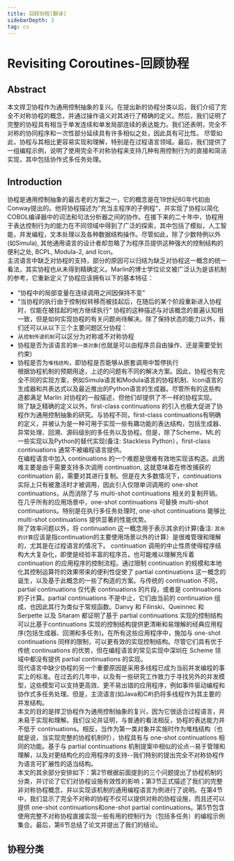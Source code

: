 ```yaml
---
title: 回顾协程[翻译]
sidebarDepth: 3
tag: cs
---
```

# Revisiting Coroutines-回顾协程
## Abstract
本文捍卫协程作为通用控制抽象的复兴。在提出新的协程分类以后，我们介绍了完全不对称协程的概念，并通过操作语义对其进行了精确的定义。然后，我们证明了完整的协程具有相当于单发连续和单发局部连续的表达能力。我们还表明，完全不对称的协同程序和一次性部分延续具有许多相似之处，因此具有可比性。 尽管如此，协程与其相比更容易实现和理解，特别是在过程语言领域。最后，我们提供了一组编程示例，说明了使用完全不对称协程来支持几种有用控制行为的直接和简洁实现，其中包括协作式多任务处理。


## Introduction
协程是通用控制抽象的最古老的方案之一，它的概念是在19世纪60年代初由Conway提出的。他将协程描述为“充当主程序的子例程”，并实现了协程以简化COBOL编译器中的词法和句法分析器之间的协作。在接下来的二十年中，协程用于表达控制行为的能力在不同领域中得到了广泛的探索，其中包括了模拟，人工智能，并发编程，文本处理以及各种数据结构操作。尽管如此，除了少数特例以外(如Simula), 其他通用语言的设计者却忽略了为程序员提供这种强大的控制结构的便利之处, BCPL, Modula-2, and Icon。   
主流语言中缺乏对协程的支持，部分的原因可以归结为缺乏对协程这一概念的统一看法，其实协程也从未得到精确定义。Marlin的博士学位论文被广泛认为是该机制的参考，它重新定义了协程应该拥有以下的基本特征：
- “协程中的局部变量在连续调用之间因保持不变”
- “当协程的执行由于控制权转移而被挂起后，在随后的某个阶段重新进入协程时，仅能在被挂起的地方继续执行”
协程的这种描述与对该概念的普遍认知相一致，但是如何实现协程的有关问题尚待解决。除了保持状态的能力以外，我们还可以从以下三个主要问题区分协程：
- 从`控制传递机制`可以区分为对称或不对称协程
- 协程是否为该语言的`第一类对象`(也就是可以由程序员自由操作、还是需要受到约束)
- 协程是否为`堆栈结构`，即协程是否能够从嵌套调用中暂停执行   
根据协程机制的预期用途，上述的问题有不同的解决方案。因此，协程也有完全不同的实现方案，例如Simula语言和Modula语言的协程机制、Icon语言的生成器和共表达式以及最近推出的Python语言的生成器。尽管所有的这些构造都满足 Marlin 对协程的一般描述，但他们却提供了不一样的协程实现。   
除了缺乏精确的定义以外，first-class continuations 的引入也极大促进了协程作为通用控制抽象的研究。与协程不同，first-class continuations有明确的定义，并被认为是一种可用于实现一些有趣功能的表达结构，包括生成器、异常处理、回溯、源码级别的多任务以及协程。但是，除了Scheme、ML的一些实现以及Python的替代实现(备注: Stackless Python），first-class continuations 通常不被编程语言提供。   
在编程语言中加入 continuations 的一个难题是很难有效地实现该构造。此困难主要是由于需要支持多次调用 continuation, 这就意味着在修改捕获的 continuation 前，需要对其进行复制。但是在大多数情况下，continuations 实际上只有被激活时才被调用，因此引入仅限单词调用的 one-shot continuations，从而消除了与 multi-shot continuations 相关的复制开销。在几乎所有的应用场景中，one-shot continuations 可替换 multi-shot continuations。特别是在执行多任务处理时, one-shot continuations 能够比 multi-shot continuations 提供显著的性能优势。   
除了效率问题以外，将 continuation 这一概念用于表示其余的计算(备注: `其余的计算`应该是指continuation的主要使用场景以外的计算）是很难管理和理解的，尤其是在过程语言的情况下。 continuation 调用的中止性质使得程序结构大大复杂化，即使是经验丰富的程序员，也可能难以理解充斥着 continuation 的应用程序的控制流程。通过限制 continuation 的规模和本地化其控制运算符的效果带来的便利性促使了 partial continuations 这一概念的诞生，以及基于此概念的一些了构造的方案。与传统的 continuation 不同，partial continuations 仅代表 continuations 的片段，或者是 continuations 的子计算。partial continuations 不是中止，它们由当前的 continuation 组成，也因此其行为类似于常规函数。Danvy 和 Filinski、Queinnec 和 Serpette 以及 Sitaram 都证明了基于 partial continuations 实现的控制结构可以比基于continuations 实现的控制结构提供更清晰和易理解的经典应用程序(包括生成器、回溯和多任务)。在所有这些应用程序中，施加与 one-shot continuations 同样的限制，可以更有效的实现控制结构。尽管它们具有优于传统 continuations 的优势，但在编程语言的常见实现中深圳在 Scheme 领域中都没有提供 partial continuations 的实现。   
现代语言中缺少协程的另一个重要原因是采用多线程已成为当前并发编程的事实上的标准。在过去的几年中，以及有一些研究工作致力于寻找另外的并发模型，这些模型可以支持更高效、更不易出错的应用程序，例如事件驱动编程和协作式多任务处理。但是，主流语言(如Java和C#)扔将多线程作为其主要的并发结构。   
本文的目的是捍卫协程作为通用控制抽象的复兴，因为它很适合过程语言，并未易于实现和理解。我们议论并证明，与普通的看法相反，协程的表达能力并不低于 continuations。相反，当作为第一类对象并实施时作为堆栈结构（也就是说，当实现完整的协程机制时），协程具有与 one-shot continuations 相同的功能。基于与 partial continuations 机制提案中相似的论点--易于管理和理解，以及对更结构化的应用程序的支持--我们特别的提出完全不对称协程作为语言可扩展性的适当结构。   
本文的其余部分安排如下：第2节根据前面提到的三个问题提出了协程机制的分类，并讨论了它们对协程设施有效性的影响；第3节正式描述了我们的完整非对称协程概念，并以实现该机制的通用编程语言为例进行了说明。在第4节中，我们显示了完全不对称的协程不仅可以提供对称的协程设施，而且还可以提供 one-shot continuations和one-shot partial continuations。第5节包含使用完整不对称协程直接实现一些有用的控制行为（包括多任务）的编程示例集合。最后，第6节总结了论文并提出了我们的结论。

##  协程分类